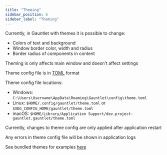 ```yaml
---
title: "Theming"
sidebar_position: 6
sidebar_label: "Theming"
---
```


Currently, in Gauntlet with themes it is possible to change:
- Colors of text and background
- Window border color, width and radius
- Border radius of components in content

Theming is only affects main window and doesn't affect settings

Theme config file is in [TOML](https://toml.io) format

Theme config file locations:
- Windows:  `C:\Users\Username\AppData\Roaming\Gauntlet\config\theme.toml`
- Linux: `$HOME/.config/gauntlet/theme.toml` or `$XDG_CONFIG_HOME/gauntlet/theme.toml`
- macOS: `$HOME/Library/Application Support/dev.project-gauntlet.gauntlet/theme.toml`

Currently, changes to theme config are only applied after application restart

Any errors in theme config file will be shown in application logs

See bundled themes for examples [here](https://github.com/project-gauntlet/gauntlet/tree/main/bundled_themes)
